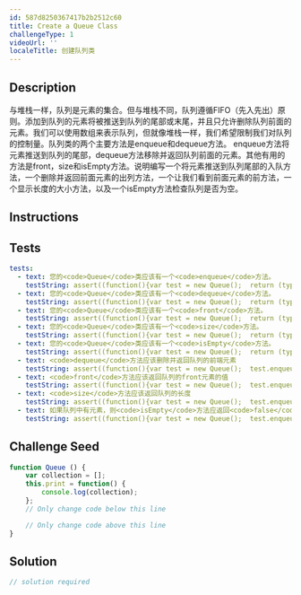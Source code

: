 ```yaml
---
id: 587d8250367417b2b2512c60
title: Create a Queue Class
challengeType: 1
videoUrl: ''
localeTitle: 创建队列类
---
```


## Description
<section id="description">与堆栈一样，队列是元素的集合。但与堆栈不同，队列遵循FIFO（先入先出）原则。添加到队列的元素将被推送到队列的尾部或末尾，并且只允许删除队列前面的元素。我们可以使用数组来表示队列，但就像堆栈一样，我们希望限制我们对队列的控制量。队列类的两个主要方法是enqueue和dequeue方法。 enqueue方法将元素推送到队列的尾部，dequeue方法移除并返回队列前面的元素。其他有用的方法是front，size和isEmpty方法。说明编写一个将元素推送到队列尾部的入队方法，一个删除并返回前面元素的出列方法，一个让我们看到前面元素的前方法，一个显示长度的大小方法，以及一个isEmpty方法检查队列是否为空。 </section>

## Instructions
<section id="instructions">
</section>

## Tests
<section id='tests'>

```yml
tests:
  - text: 您的<code>Queue</code>类应该有一个<code>enqueue</code>方法。
    testString: assert((function(){var test = new Queue();  return (typeof test.enqueue === 'function')}()), 'Your <code>Queue</code> class should have a <code>enqueue</code> method.');
  - text: 您的<code>Queue</code>类应该有一个<code>dequeue</code>方法。
    testString: assert((function(){var test = new Queue();  return (typeof test.dequeue === 'function')}()), 'Your <code>Queue</code> class should have a <code>dequeue</code> method.');
  - text: 您的<code>Queue</code>类应该有一个<code>front</code>方法。
    testString: assert((function(){var test = new Queue();  return (typeof test.front === 'function')}()), 'Your <code>Queue</code> class should have a <code>front</code> method.');
  - text: 您的<code>Queue</code>类应该有一个<code>size</code>方法。
    testString: assert((function(){var test = new Queue();  return (typeof test.size === 'function')}()), 'Your <code>Queue</code> class should have a <code>size</code> method.');
  - text: 您的<code>Queue</code>类应该有一个<code>isEmpty</code>方法。
    testString: assert((function(){var test = new Queue();  return (typeof test.isEmpty === 'function')}()), 'Your <code>Queue</code> class should have an <code>isEmpty</code> method.');
  - text: <code>dequeue</code>方法应该删除并返回队列的前端元素
    testString: assert((function(){var test = new Queue();  test.enqueue('Smith'); return (test.dequeue() === 'Smith')}()), 'The <code>dequeue</code> method should remove and return the front element of the queue');
  - text: <code>front</code>方法应该返回队列的front元素的值
    testString: assert((function(){var test = new Queue();  test.enqueue('Smith'); test.enqueue('John'); return (test.front() === 'Smith')}()), 'The <code>front</code> method should return value of the front element of the queue');
  - text: <code>size</code>方法应该返回队列的长度
    testString: assert((function(){var test = new Queue();  test.enqueue('Smith'); return (test.size() === 1)}()), 'The <code>size</code> method should return the length of the queue');
  - text: 如果队列中有元素，则<code>isEmpty</code>方法应返回<code>false</code>
    testString: assert((function(){var test = new Queue();  test.enqueue('Smith'); return !(test.isEmpty())}()), 'The <code>isEmpty</code> method should return <code>false</code> if there are elements in the queue');

```

</section>

## Challenge Seed
<section id='challengeSeed'>

<div id='js-seed'>

```js
function Queue () {
    var collection = [];
    this.print = function() {
        console.log(collection);
    };
    // Only change code below this line

    // Only change code above this line
}

```

</div>



</section>

## Solution
<section id='solution'>

```js
// solution required
```
</section>
